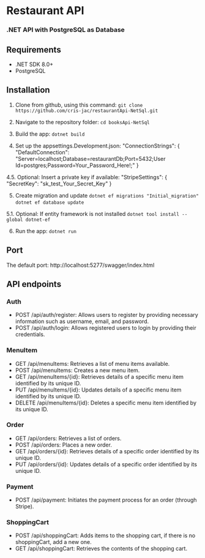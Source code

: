 # Restaurant API
### .NET API with PostgreSQL as Database


## Requirements
* .NET SDK 8.0+
* PostgreSQL


## Installation
1. Clone from github, using this command:
```git clone https://github.com/cris-jac/restaurantApi-NetSql.git```

2. Navigate to the repository folder:
```cd booksApi-NetSql```

3. Build the app:
```dotnet build```

4. Set up the appsettings.Development.json:
"ConnectionStrings": {
	"DefaultConnection": "Server=localhost;Database=restaurantDb;Port=5432;User Id=postgres;Password=Your_Password_Here!;"
}

4.5. Optional: Insert a private key if available:
"StripeSettings": {
    "SecretKey": "sk_test_Your_Secret_Key"
}

5. Create migration and update
```dotnet ef migrations "Initial_migration"```
```dotnet ef database update```

5.1. Optional: If entity framework is not installed
```dotnet tool install --global dotnet-ef```

6. Run the app:
```dotnet run```


## Port
The default port: 
http://localhost:5277/swagger/index.html


## API endpoints
### Auth
* POST /api/auth/register: Allows users to register by providing necessary information such as username, email, and password.
* POST /api/auth/login: Allows registered users to login by providing their credentials.

### MenuItem
* GET /api/menuItems: Retrieves a list of menu items available.
* POST /api/menuItems: Creates a new menu item.
* GET /api/menuItems/{id}: Retrieves details of a specific menu item identified by its unique ID.
* PUT /api/menuItems/{id}: Updates details of a specific menu item identified by its unique ID.
* DELETE /api/menuItems/{id}: Deletes a specific menu item identified by its unique ID.

### Order
* GET /api/orders: Retrieves a list of orders.
* POST /api/orders: Places a new order.
* GET /api/orders/{id}: Retrieves details of a specific order identified by its unique ID.
* PUT /api/orders/{id}: Updates details of a specific order identified by its unique ID.

### Payment
* POST /api/payment: Initiates the payment process for an order (through Stripe).

### ShoppingCart
* POST /api/shoppingCart: Adds items to the shopping cart, if there is no shoppingCart, add a new one.
* GET /api/shoppingCart: Retrieves the contents of the shopping cart.